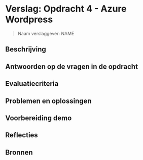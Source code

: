 # Verslag: Opdracht 4 - Azure Wordpress

> Naam verslaggever: NAME

## Beschrijving

## Antwoorden op de vragen in de opdracht

## Evaluatiecriteria

## Problemen en oplossingen

## Voorbereiding demo

## Reflecties

## Bronnen

